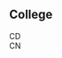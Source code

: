 ## College

<div class="pagelink" data-file="CD.md">
    CD
</div>

<div class="pagelink" data-file="CN.md">
    CN
</div>
